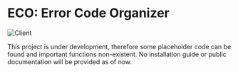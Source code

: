 # ECO: Error Code Organizer
![Client](https://github.com/EddieGustafsson/Error-Code-Organizer/workflows/Client/badge.svg)

This project is under development, therefore some placeholder code can be found and important functions non-existent.
No installation guide or public documentation will be provided as of now.
